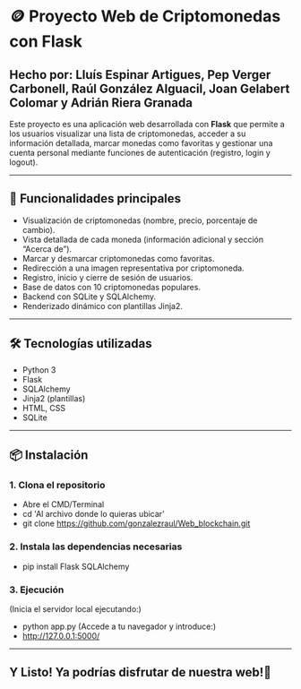 # 🪙 Proyecto Web de Criptomonedas con Flask

## Hecho por: Lluís Espinar Artigues, Pep Verger Carbonell, Raúl González Alguacil, Joan Gelabert Colomar y Adrián Riera Granada

Este proyecto es una aplicación web desarrollada con **Flask** que permite a los usuarios visualizar una lista de criptomonedas, acceder a su información detallada, marcar monedas como favoritas y gestionar una cuenta personal mediante funciones de autenticación (registro, login y logout).

---

## 🚀 Funcionalidades principales

- Visualización de criptomonedas (nombre, precio, porcentaje de cambio).
- Vista detallada de cada moneda (información adicional y sección “Acerca de”).
- Marcar y desmarcar criptomonedas como favoritas.
- Redirección a una imagen representativa por criptomoneda.
- Registro, inicio y cierre de sesión de usuarios.
- Base de datos con 10 criptomonedas populares.
- Backend con SQLite y SQLAlchemy.
- Renderizado dinámico con plantillas Jinja2.

---

## 🛠️ Tecnologías utilizadas

- Python 3
- Flask
- SQLAlchemy
- Jinja2 (plantillas)
- HTML, CSS
- SQLite

---

## 📦 Instalación

### 1. Clona el repositorio

- Abre el CMD/Terminal
- cd 'Al archivo donde lo quieras ubicar'
- git clone https://github.com/gonzalezraul/Web_blockchain.git

### 2. Instala las dependencias necesarias

- pip install Flask SQLAlchemy

### 3. Ejecución

(Inicia el servidor local ejecutando:)
- python app.py
(Accede a tu navegador y introduce:)
- http://127.0.0.1:5000/
  
---

## Y Listo! Ya podrías disfrutar de nuestra web!🚀
